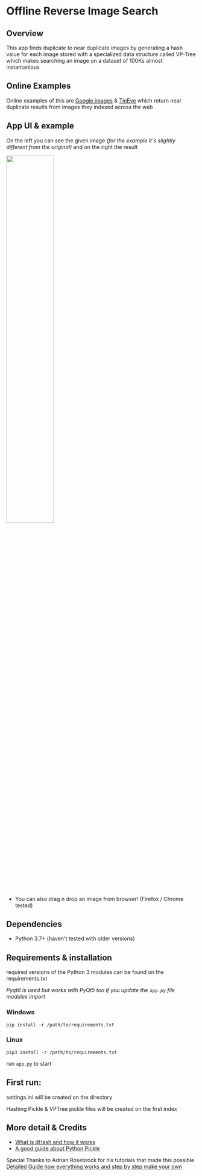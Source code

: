 # Offline Reverse Image Search

## Overview

This app finds duplicate to near duplicate images by generating a hash value for each image stored with a specialized data structure called VP-Tree which makes searching an image on a dataset of 100Ks almost instantanious

## Online Examples
Online examples of this are [Google images](https://images.google.com/) & [TinEye](https://tineye.com/) which return near duplicate results from images they indexed across the web

## App UI & example
On the left you can see the given image *(for the example it's slightly different from the original)* and on the right the result

<img src="https://user-images.githubusercontent.com/47922937/138560831-033acbf8-722b-493b-ad6e-927c5a90f69e.JPG" width="50%">

- You can also drag n drop an image from browser! (Firefox / Chrome tested)


## Dependencies

- Python 3.7+ (haven't tested with older versions)

## Requirements & installation

required versions of the Python 3 modules can be found on the requirements.txt

*Pyqt6 is used but works with PyQt5 too if you update the ``app.py`` file modules import*

### Windows
    pip install -r /path/to/requirements.txt
### Linux
    pip3 install -r /path/to/requirements.txt 

run ``app.py`` to start

## First run:
settings.ini will be created on the directory

Hashing Pickle & VPTree pickle files will be created on the first index 

## More detail & Credits

- [What is dHash and how it works](https://github.com/Rayraegah/dhash#difference-value-hash-dhash)<br>
- [A good guide about Python Pickle](https://zetcode.com/python/pickle/)

Special Thanks to Adrian Rosebrock for his tutorials that made this possible<br>
[Detailed Guide how everything works and step by step make your own](https://www.pyimagesearch.com/2019/08/26/building-an-image-hashing-search-engine-with-vp-trees-and-opencv/#download-the-code)

